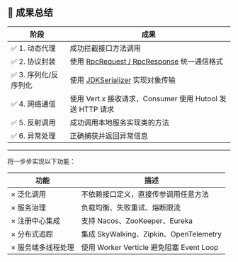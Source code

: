

## 🎁 成果总结

| 阶段 | 成果 |
|------|------|
| ✅ 1. 动态代理 | 成功拦截接口方法调用 |
| ✅ 2. 协议封装 | 使用 [RpcRequest / RpcResponse](file://C:\Idea_proj\zyz_web_project\zzzRPCsiuuuuu\zzzRPC-simple\src\main\java\com\zyzz\model) 统一通信格式 |
| ✅ 3. 序列化/反序列化 | 使用 [JDKSerializer](file://C:\Idea_proj\zyz_web_project\zzzRPCsiuuuuu\zzzRPC-simple\src\main\java\com\zyzz\serializer\JDKSerializer.java#L6-L46) 实现对象传输 |
| ✅ 4. 网络通信 | 使用 Vert.x 接收请求，Consumer 使用 Hutool 发送 HTTP 请求 |
| ✅ 5. 反射调用 | 成功调用本地服务实现类的方法 |
| ✅ 6. 异常处理 | 正确捕获并返回异常信息 |

---

将一步步实现以下功能：

| 功能 | 描述 |
|------|------|
| × 泛化调用 | 不依赖接口定义，直接传参调用任意方法 |
| × 服务治理 | 负载均衡、失败重试、熔断限流 |
| × 注册中心集成 | 支持 Nacos、ZooKeeper、Eureka |
| × 分布式追踪 | 集成 SkyWalking、Zipkin、OpenTelemetry |
| × 服务端多线程处理 | 使用 Worker Verticle 避免阻塞 Event Loop |


